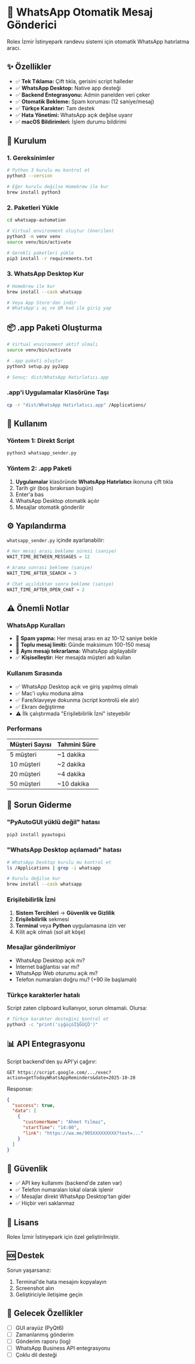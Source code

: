 # 📱 WhatsApp Otomatik Mesaj Gönderici

Rolex İzmir İstinyepark randevu sistemi için otomatik WhatsApp hatırlatma aracı.

## ✨ Özellikler

- ✅ **Tek Tıklama:** Çift tıkla, gerisini script halleder
- ✅ **WhatsApp Desktop:** Native app desteği
- ✅ **Backend Entegrasyonu:** Admin panelden veri çeker
- ✅ **Otomatik Bekleme:** Spam koruması (12 saniye/mesaj)
- ✅ **Türkçe Karakter:** Tam destek
- ✅ **Hata Yönetimi:** WhatsApp açık değilse uyarır
- ✅ **macOS Bildirimleri:** İşlem durumu bildirimi

## 🚀 Kurulum

### 1. Gereksinimler

```bash
# Python 3 kurulu mu kontrol et
python3 --version

# Eğer kurulu değilse Homebrew ile kur
brew install python3
```

### 2. Paketleri Yükle

```bash
cd whatsapp-automation

# Virtual environment oluştur (önerilen)
python3 -m venv venv
source venv/bin/activate

# Gerekli paketleri yükle
pip3 install -r requirements.txt
```

### 3. WhatsApp Desktop Kur

```bash
# Homebrew ile kur
brew install --cask whatsapp

# Veya App Store'dan indir
# WhatsApp'ı aç ve QR kod ile giriş yap
```

## 📦 .app Paketi Oluşturma

```bash
# Virtual environment aktif olmalı
source venv/bin/activate

# .app paketi oluştur
python3 setup.py py2app

# Sonuç: dist/WhatsApp Hatırlatıcı.app
```

### .app'i Uygulamalar Klasörüne Taşı

```bash
cp -r "dist/WhatsApp Hatırlatıcı.app" /Applications/
```

## 🎯 Kullanım

### Yöntem 1: Direkt Script

```bash
python3 whatsapp_sender.py
```

### Yöntem 2: .app Paketi

1. **Uygulamalar** klasöründe **WhatsApp Hatırlatıcı** ikonuna çift tıkla
2. Tarih gir (boş bırakırsan bugün)
3. Enter'a bas
4. WhatsApp Desktop otomatik açılır
5. Mesajlar otomatik gönderilir

## ⚙️ Yapılandırma

`whatsapp_sender.py` içinde ayarlanabilir:

```python
# Her mesaj arası bekleme süresi (saniye)
WAIT_TIME_BETWEEN_MESSAGES = 12

# Arama sonrası bekleme (saniye)
WAIT_TIME_AFTER_SEARCH = 3

# Chat açıldıktan sonra bekleme (saniye)
WAIT_TIME_AFTER_OPEN_CHAT = 2
```

## ⚠️ Önemli Notlar

### WhatsApp Kuralları

- 🚫 **Spam yapma:** Her mesaj arası en az 10-12 saniye bekle
- 🚫 **Toplu mesaj limiti:** Günde maksimum 100-150 mesaj
- 🚫 **Aynı mesajı tekrarlama:** WhatsApp algılayabilir
- ✅ **Kişiselleştir:** Her mesajda müşteri adı kullan

### Kullanım Sırasında

- ✅ WhatsApp Desktop açık ve giriş yapılmış olmalı
- ✅ Mac'i uyku moduna alma
- ✅ Fare/klavyeye dokunma (script kontrolü ele alır)
- ✅ Ekranı değiştirme
- ⚠️ İlk çalıştırmada "Erişilebilirlik İzni" isteyebilir

### Performans

| Müşteri Sayısı | Tahmini Süre |
|----------------|--------------|
| 5 müşteri | ~1 dakika |
| 10 müşteri | ~2 dakika |
| 20 müşteri | ~4 dakika |
| 50 müşteri | ~10 dakika |

## 🔧 Sorun Giderme

### "PyAutoGUI yüklü değil" hatası

```bash
pip3 install pyautogui
```

### "WhatsApp Desktop açılamadı" hatası

```bash
# WhatsApp Desktop kurulu mu kontrol et
ls /Applications | grep -i whatsapp

# Kurulu değilse kur
brew install --cask whatsapp
```

### Erişilebilirlik İzni

1. **Sistem Tercihleri** → **Güvenlik ve Gizlilik**
2. **Erişilebilirlik** sekmesi
3. **Terminal** veya **Python** uygulamasına izin ver
4. Kilit açık olmalı (sol alt köşe)

### Mesajlar gönderilmiyor

- WhatsApp Desktop açık mı?
- İnternet bağlantısı var mı?
- WhatsApp Web oturumu açık mı?
- Telefon numaraları doğru mu? (+90 ile başlamalı)

### Türkçe karakterler hatalı

Script zaten clipboard kullanıyor, sorun olmamalı. Olursa:

```bash
# Türkçe karakter desteğini kontrol et
python3 -c "print('ışğüçöİŞĞÜÇÖ')"
```

## 📊 API Entegrasyonu

Script backend'den şu API'yi çağırır:

```
GET https://script.google.com/.../exec?action=getTodayWhatsAppReminders&date=2025-10-20
```

Response:
```json
{
  "success": true,
  "data": [
    {
      "customerName": "Ahmet Yılmaz",
      "startTime": "14:00",
      "link": "https://wa.me/905XXXXXXXXX?text=..."
    }
  ]
}
```

## 🔐 Güvenlik

- ✅ API key kullanımı (backend'de zaten var)
- ✅ Telefon numaraları lokal olarak işlenir
- ✅ Mesajlar direkt WhatsApp Desktop'tan gider
- ✅ Hiçbir veri saklanmaz

## 📝 Lisans

Rolex İzmir İstinyepark için özel geliştirilmiştir.

## 🆘 Destek

Sorun yaşarsanız:

1. Terminal'de hata mesajını kopyalayın
2. Screenshot alın
3. Geliştiriciyle iletişime geçin

## 🚀 Gelecek Özellikler

- [ ] GUI arayüz (PyQt6)
- [ ] Zamanlanmış gönderim
- [ ] Gönderim raporu (log)
- [ ] WhatsApp Business API entegrasyonu
- [ ] Çoklu dil desteği
